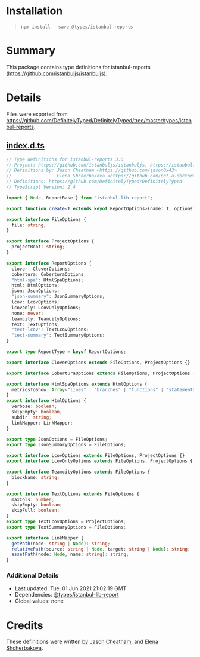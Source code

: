 # Installation

> `npm install --save @types/istanbul-reports`

# Summary

This package contains type definitions for istanbul-reports (https://github.com/istanbuljs/istanbuljs).

# Details

Files were exported from https://github.com/DefinitelyTyped/DefinitelyTyped/tree/master/types/istanbul-reports.

## [index.d.ts](https://github.com/DefinitelyTyped/DefinitelyTyped/tree/master/types/istanbul-reports/index.d.ts)

```ts
// Type definitions for istanbul-reports 3.0
// Project: https://github.com/istanbuljs/istanbuljs, https://istanbul.js.org
// Definitions by: Jason Cheatham <https://github.com/jason0x43>
//                 Elena Shcherbakova <https://github.com/not-a-doctor>
// Definitions: https://github.com/DefinitelyTyped/DefinitelyTyped
// TypeScript Version: 2.4

import { Node, ReportBase } from "istanbul-lib-report";

export function create<T extends keyof ReportOptions>(name: T, options?: Partial<ReportOptions[T]>): ReportBase;

export interface FileOptions {
  file: string;
}

export interface ProjectOptions {
  projectRoot: string;
}

export interface ReportOptions {
  clover: CloverOptions;
  cobertura: CoberturaOptions;
  "html-spa": HtmlSpaOptions;
  html: HtmlOptions;
  json: JsonOptions;
  "json-summary": JsonSummaryOptions;
  lcov: LcovOptions;
  lcovonly: LcovOnlyOptions;
  none: never;
  teamcity: TeamcityOptions;
  text: TextOptions;
  "text-lcov": TextLcovOptions;
  "text-summary": TextSummaryOptions;
}

export type ReportType = keyof ReportOptions;

export interface CloverOptions extends FileOptions, ProjectOptions {}

export interface CoberturaOptions extends FileOptions, ProjectOptions {}

export interface HtmlSpaOptions extends HtmlOptions {
  metricsToShow: Array<"lines" | "branches" | "functions" | "statements">;
}
export interface HtmlOptions {
  verbose: boolean;
  skipEmpty: boolean;
  subdir: string;
  linkMapper: LinkMapper;
}

export type JsonOptions = FileOptions;
export type JsonSummaryOptions = FileOptions;

export interface LcovOptions extends FileOptions, ProjectOptions {}
export interface LcovOnlyOptions extends FileOptions, ProjectOptions {}

export interface TeamcityOptions extends FileOptions {
  blockName: string;
}

export interface TextOptions extends FileOptions {
  maxCols: number;
  skipEmpty: boolean;
  skipFull: boolean;
}
export type TextLcovOptions = ProjectOptions;
export type TextSummaryOptions = FileOptions;

export interface LinkMapper {
  getPath(node: string | Node): string;
  relativePath(source: string | Node, target: string | Node): string;
  assetPath(node: Node, name: string): string;
}
```

### Additional Details

- Last updated: Tue, 01 Jun 2021 21:02:19 GMT
- Dependencies: [@types/istanbul-lib-report](https://npmjs.com/package/@types/istanbul-lib-report)
- Global values: none

# Credits

These definitions were written by [Jason Cheatham](https://github.com/jason0x43), and [Elena Shcherbakova](https://github.com/not-a-doctor).
